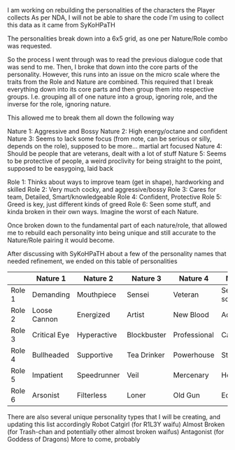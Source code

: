 I am working on rebuilding the personalities of the characters the Player collects
  As per NDA, I will not be able to share the code I'm using to collect this data as it came from SyKoHPaTH

The personalities break down into a 6x5 grid, as one per Nature/Role combo was requested.

So the process I went through was to read the previous dialogue code that was send to me.
Then, I broke that down into the core parts of the personality. However, this runs into an issue on the micro scale where the traits from the Role and Nature are combined.
This required that I break everything down into its core parts and then group them into respective groups.
  I.e. grouping all of one nature into a group, ignoring role, and the inverse for the role, ignoring nature.

This allowed me to break them all down the following way

Nature 1: Aggressive and Bossy
Nature 2: High energy/octane and confident
Nature 3: Seems to lack some focus (from note, can be serious or silly, depends on the role), supposed to be more... martial art focused
Nature 4: Should be people that are veterans, dealt with a lot of stuff
Nature 5: Seems to be protective of people, a weird proclivity for being straight to the point, supposed to be easygoing, laid back

Role 1: Thinks about ways to improve team (get in shape), hardworking and skilled
Role 2: Very much cocky, and aggressive/bossy
Role 3: Cares for team, Detailed, Smart/knowledgeable
Role 4: Confident, Protective
Role 5: Greed is key, just different kinds of greed
Role 6: Seen some stuff, and kinda broken in their own ways. Imagine the worst of each Nature.

Once broken down to the fundamental part of each nature/role, that allowed me to rebuild each personality into being unique and still accurate to the Nature/Role pairing it would become.

After discussing with SyKoHPaTH about a few of the personality names that needed refinement, we ended on this table of personalities

|          | Nature 1     | Nature 2    | Nature 3    | Nature 4     | Nature 5     |
| -------- | ------------ | ----------- | ----------- | ------------ | ------------ |
| Role 1   | Demanding    | Mouthpiece  | Sensei      | Veteran      | Seed sower   |
| Role 2   | Loose Cannon | Energized   | Artist      | New Blood    | Activist     |
| Role 3   | Critical Eye | Hyperactive | Blockbuster | Professional | Caretaker    |
| Role 4   | Bullheaded   | Supportive  | Tea Drinker | Powerhouse   | Strongfast   |
| Role 5   | Impatient    | Speedrunner | Veil        | Mercenary    | Health Nut   |
| Role 6   | Arsonist     | Filterless  | Loner       | Old Gun      | Ecoterrorist |


There are also several unique personality types that I will be creating, and updating this list accordingly
Robot Catgirl (for R1L3Y waifu)
Almost Broken (for Trash-chan and potentially other almost broken waifus)
Antagonist (for Goddess of Dragons)
More to come, probably
